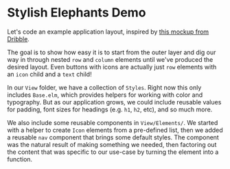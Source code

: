 # Stylish Elephants Demo

Let's code an example application layout, inspired by [this mockup from Dribble](https://dribbble.com/shots/3141791-Agile-CRM-Contacts/attachments/665699).

The goal is to show how easy it is to start from the outer layer and dig our way in through nested `row` and `column` elements until we've produced the desired layout. Even buttons with icons are actually just `row` elements with an `icon` child and a `text` child!

In our `View` folder, we have a collection of `Styles`. Right now this only includes `Base.elm`, which provides helpers for working with color and typography. But as our application grows, we could include reusable values for padding, font sizes for headings (e.g. `h1`, `h2`, etc), and so much more.

We also include some reusable components in `View/Elements/`. We started with a helper to create `Icon` elements from a pre-defined list, then we added a reusable `nav` component that brings some default styles. The component was the natural result of making something we needed, then factoring out the content that was specific to our use-case by turning the element into a function.
